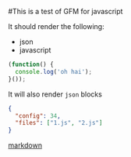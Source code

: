 #This is a test of GFM for javascript

It should render the following:

* json
* javascript

```javascript
(function() {
  console.log('oh hai');  
}());
```

It will also render `json` blocks

```json
{
  "config": 34,
  "files": ["1.js", "2.js"]
}
```

[markdown](http://daringfireball.net/projects/markdown/syntax)
